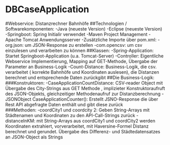 # DBCaseApplication
#Webservice: Distanzrechner Bahnhöfe
##Technologien / Softwarekomponenten:
  -Java (neueste Version)
  -Eclipse (neueste Version)
  -Springboot: Spring Initialir verwendet
    -Maven Project Management
    -Apache Tomcat Anwendungsserver
  -Zusätzliche Importe über pom.xml:
    -org.json: um JSON-Response zu erstellen
    -com.opencsv: um csv einzulesen und verarbeiten zu können
 ##Klassen:
  -Spring-Application: Startet Springboot-Application (u.a. Tomcat-Server) 
  -Controller: Eigentliche Webservice Implementierung, Mapping auf GET-Methode, Übergabe der Parameter an Business-Logik
  -Count-Distance: Business-Logik, die csv. verarbeitet ( korrekte Bahnhöfe und Koordinaten auslesen), die Distanzen berechnet und entsprechende Daten zurückgibt
 ##Die Business-Logik:
  ###Konstruktoren:
    -CaseApplicationCountDistance: CSV-reader Object mit Übergabe des City-Strings aus GET Methode , implizieter Konstruktoraufruft des JSON-Objekts, gleichzeitiger Methodenaufruf zur Distanzberechnung 
    -JSONObject CaseApplicationCounter(): Erstellt JSNO-Response die über Rest API abgefragte Daten enthält und gibt diese zurück  
  ###Methoden:
    -coordCity1 und coordcity 2: Geben String-Arrays mit Städtenamen und Koordinaten zu den API-Call-Strings zurück
    -distanceInKM: mit String-Arrays aus coordCity1 und coordCity2 werden Koordinaten extrahiert, vorverarbeitet, mit Haversine-Formel Distanz berechnet und gerundet. Übergabe des Differenz- und       Städtedatensatzes an JSON-Object als Strings
  
  
